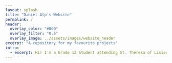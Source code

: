 ```yaml
---
layout: splash
title: "Daniel Alp's Website"
permalink: /
header:
  overlay_color: "#000"
  overlay_filter: "0.5"
  overlay_image: ../assets/images/website_header
excerpt: "A repository for my favourite projects"
intro: 
  - excerpt: Hi! I'm a Grade 12 Student attending St. Theresa of Lisieux Catholic High School. I am interested in mathematics, computer science, and robotics, and am always finding new ways to explore these fields further. Thanks for checking out my website!
---
```


